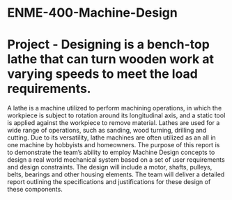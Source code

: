# ENME-400-Machine-Design
# Project - Designing is a bench-top lathe that can turn wooden work at varying speeds to meet the load requirements.  
A lathe is a machine utilized to perform machining operations, in which the workpiece is subject to rotation around its longitudinal axis, and a static tool is applied against the workpiece to remove material. Lathes are used for a wide range of operations, such as sanding, wood turning, drilling and cutting. Due to its versatility, lathe machines are often utilized as an all in one machine by hobbyists and homeowners.
The purpose of this report is to demonstrate the team’s ability to employ Machine Design concepts to design a real world mechanical system based on a set of user requirements and design constraints. The design will include a motor, shafts, pulleys, belts, bearings and other housing elements. The team will deliver a detailed report outlining the specifications and justifications for these design of these components.
